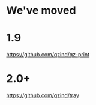 We've moved
========

# 1.9
https://github.com/qzind/qz-print

# 2.0+
https://github.com/qzind/tray
